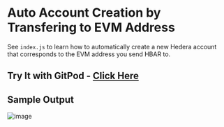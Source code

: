 # Auto Account Creation by Transfering to EVM Address

See `index.js` to learn how to automatically create a new Hedera account that corresponds to the EVM address you send HBAR to.

## Try It with GitPod - [Click Here](https://gitpod.io/#https://github.com/ed-marquez/hedera-auto-account-creation-transfer-to-evm)

## Sample Output
![image](https://github.com/ed-marquez/hedera-auto-account-creation-transfer-to-evm/assets/72571340/b0e26770-0758-4c06-84cc-47e5dab515b8)
